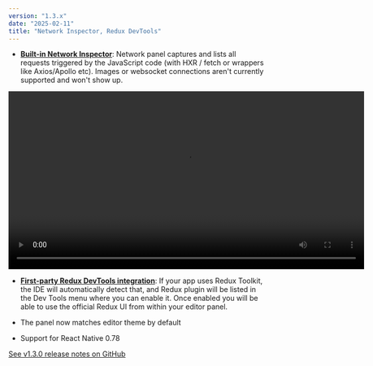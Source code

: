 ```yaml
---
version: "1.3.x"
date: "2025-02-11"
title: "Network Inspector, Redux DevTools"
---
```


- [**Built-in Network Inspector**](/docs/features/dev-tools#network-inspector): Network panel captures and lists all requests triggered by the JavaScript code (with HXR / fetch or wrappers like Axios/Apollo etc). Images or websocket connections aren't currently supported and won't show up.

<video autoPlay loop width="700" controls className="shadow-image changelog-item">
  <source src="/video/ide_network_inspector.mp4" type="video/mp4" />
</video>

- [**First-party Redux DevTools integration**](/docs/features/dev-tools#redux-toolkit): If your app uses Redux Toolkit, the IDE will automatically detect that, and Redux plugin will be listed in the Dev Tools menu where you can enable it. Once enabled you will be able to use the official Redux UI from within your editor panel.

- The panel now matches editor theme by default

- Support for React Native 0.78

<a href="https://github.com/software-mansion/radon-ide/releases/tag/v1.3.0" target="_blank">See v1.3.0 release notes on GitHub</a>
